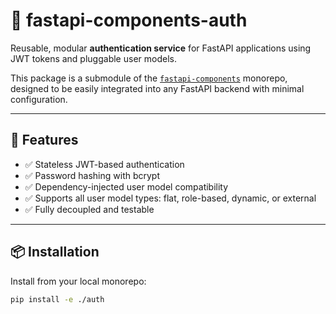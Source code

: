 # 🔐 fastapi-components-auth

Reusable, modular **authentication service** for FastAPI applications using JWT tokens and pluggable user models.

This package is a submodule of the [`fastapi-components`](https://github.com/yourname/fastapi-components) monorepo, designed to be easily integrated into any FastAPI backend with minimal configuration.

---

## 🚀 Features

- ✅ Stateless JWT-based authentication
- ✅ Password hashing with bcrypt
- ✅ Dependency-injected user model compatibility
- ✅ Supports all user model types: flat, role-based, dynamic, or external
- ✅ Fully decoupled and testable

---

## 📦 Installation

Install from your local monorepo:

```bash
pip install -e ./auth
